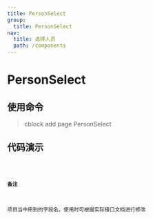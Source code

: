 ```yaml
---
title: PersonSelect
group:
  title: PersonSelect
nav:
  title: 选择人员
  path: /components
---
```


# PersonSelect

## 使用命令

> cblock add page PersonSelect

## 代码演示

<code src="./index.tsx">

#### 备注

项目当中用到的字段名，使用时可根据实际接口文档进行修改
